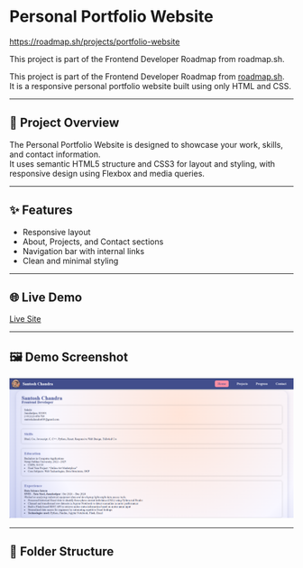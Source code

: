 # Personal Portfolio Website

https://roadmap.sh/projects/portfolio-website

This project is part of the Frontend Developer Roadmap from roadmap.sh.


This project is part of the Frontend Developer Roadmap from [roadmap.sh](https://roadmap.sh/frontend).  
It is a responsive personal portfolio website built using only HTML and CSS.

---

## 📄 Project Overview

The Personal Portfolio Website is designed to showcase your work, skills, and contact information.  
It uses semantic HTML5 structure and CSS3 for layout and styling, with responsive design using Flexbox and media queries.

---

## ✨ Features

- Responsive layout
- About, Projects, and Contact sections
- Navigation bar with internal links
- Clean and minimal styling

---

## 🌐 Live Demo

[Live Site](https://santosh6099.github.io/Frontend-Projects-From-Roadmap.sh/Project%203%20Personal%20portfolio/)

---

## 🖼️ Demo Screenshot

![Demo Screenshot](./assets/demo.png)

---

## 📁 Folder Structure

